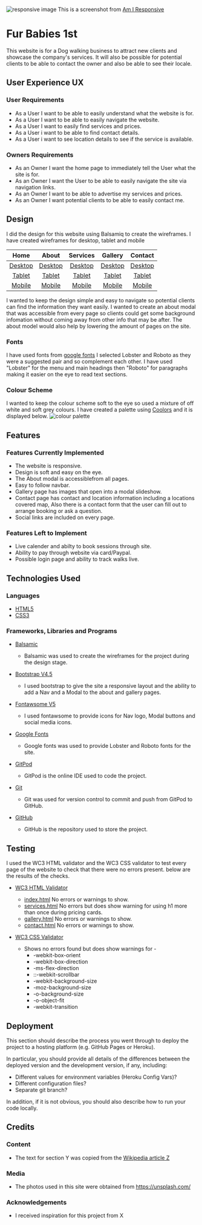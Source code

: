 ![responsive image](assets/images/responsive.png)
This is a screenshot from [Am I Responsive](http://ami.responsivedesign.is/)
# Fur Babies 1st

This website is for a Dog walking business to attract new clients and showcase the company's services. It will also be possible for potential clients to be able to contact the owner
and also be able to see their locale.
 
## User Experience UX

### User Requirements

- As a User I want to be able to easily understand what the website is for.
- As a User I want to be able to easily navigate the website.
- As a User I want to easily find services and prices.
- As a User i want to be able to find contact details.
- As a User i want to see location details to see if the service is available.

### Owners Requirements

- As an Owner I want the home page to immediately tell the User what the site is for.
- As an Owner I want the User to be able to easily navigate the site via navigation links.
- As an Owner I want to be able to advertise my services and prices.
- As an Owner I want potential clients to be able to easily contact me.

## Design

I did the design for this website using Balsamiq to create the wireframes. I have created wireframes for desktop, tablet and mobile

|                                                      Home                                                      	|                                                   About                                                   	|                                                   Services                                                   	|                                                   Gallery                                                   	|                                                   Contact                                                   	|
|:--------------------------------------------------------------------------------------------------------------:	|:---------------------------------------------------------------------------------------------------------:	|:------------------------------------------------------------------------------------------------------------:	|:-----------------------------------------------------------------------------------------------------------:	|:-----------------------------------------------------------------------------------------------------------:	|
| [Desktop](https://github.com/horizons83/Fur-Babies-1st/blob/master/assets/Wireframes/FB1%20Home%20desktop.pdf) 	| [Desktop](https://github.com/horizons83/Fur-Babies-1st/blob/master/assets/Wireframes/About%20desktop.pdf) 	| [Desktop](https://github.com/horizons83/Fur-Babies-1st/blob/master/assets/Wireframes/Services%20desktop.pdf) 	| [Desktop](https://github.com/horizons83/Fur-Babies-1st/blob/master/assets/Wireframes/Gallery%20desktop.pdf) 	| [Desktop](https://github.com/horizons83/Fur-Babies-1st/blob/master/assets/Wireframes/Contact%20desktop.pdf) 	|
|  [Tablet](https://github.com/horizons83/Fur-Babies-1st/blob/master/assets/Wireframes/FB1%20Home%20tablet.pdf)  	|  [Tablet](https://github.com/horizons83/Fur-Babies-1st/blob/master/assets/Wireframes/About%20tablet.pdf)  	|  [Tablet](https://github.com/horizons83/Fur-Babies-1st/blob/master/assets/Wireframes/Services%20tablet.pdf)  	|  [Tablet](https://github.com/horizons83/Fur-Babies-1st/blob/master/assets/Wireframes/Gallery%20tablet.pdf)  	|  [Tablet](https://github.com/horizons83/Fur-Babies-1st/blob/master/assets/Wireframes/Contact%20tablet.pdf)  	|
|  [Mobile](https://github.com/horizons83/Fur-Babies-1st/blob/master/assets/Wireframes/FB1%20Home%20mobile.pdf)  	|  [Mobile](https://github.com/horizons83/Fur-Babies-1st/blob/master/assets/Wireframes/About%20mobile.pdf)  	|  [Mobile](https://github.com/horizons83/Fur-Babies-1st/blob/master/assets/Wireframes/Services%20mobile.pdf)  	|  [Mobile](https://github.com/horizons83/Fur-Babies-1st/blob/master/assets/Wireframes/Gallery%20mobile.pdf)  	|  [Mobile](https://github.com/horizons83/Fur-Babies-1st/blob/master/assets/Wireframes/Contact%20mobile.pdf)  	|
 

I wanted to keep the design simple and easy to navigate so potential clients can find the information they want easily.
I wanted to create an about modal that was accessible from every page so clients could get some background infomation 
without coming away from other info that may be after. The about model would also help by lowering the amount of pages on the site.

### Fonts

I have used fonts from [google fonts](https://fonts.google.com/) I selected Lobster and Roboto as they were a suggested pair and so
complement each other. I have used "Lobster" for the menu and main headings then "Roboto" for paragraphs making it easier on the eye
to read text sections.

### Colour Scheme
I wanted to keep the colour scheme soft to the eye so used a mixture of off white and soft grey colours.
I have created a palette using [Coolors](https://coolors.co/) and it is displayed below.
![colour palette](assets/images/palette.png)

## Features

### Features Currently Implemented

- The website is responsive.
- Design is soft and easy on the eye.
- The About modal is accessiblefrom all pages.
- Easy to follow navbar.
- Gallery page has images that open into a modal slideshow.
- Contact page has contact and location information including a locations covered map, Also there is a contact
  form that the user can fill out to arrange booking or ask a question.
- Social links are included on every page.


### Features Left to Implement
- Live calender and abilty to book sessions through site.
- Ability to pay through website via card/Paypal.
- Possible login page and ability to track walks live.

## Technologies Used

### Languages

- [HTML5](https://developer.mozilla.org/en-US/docs/Web/Guide/HTML/HTML5)
- [CSS3](https://developer.mozilla.org/en-US/docs/Web/CSS)

### Frameworks, Libraries and Programs

* [Balsamic](https://balsamiq.com/)
   * Balsamic was used to create the wireframes for the project during the design stage.
 
* [Bootstrap V4.5](https://getbootstrap.com/)
   * I used bootstrap to give the site a responsive layout and the ability to add a Nav and a Modal to the about and gallery pages.

* [Fontawsome V5](https://fontawesome.com/)
   * I used fontawsome to provide icons for Nav logo, Modal buttons and social media icons.

* [Google Fonts](https://fonts.google.com/)
   * Google fonts was used to provide Lobster and Roboto fonts for the site.
 
* [GitPod](https://www.gitpod.io/)
   * GitPod is the online IDE used to code the project.
 
* [Git](https://git-scm.com/)
   * Git was used for version control to commit and push from GitPod to GitHub.
 
* [GitHub](https://github.com/)
   * GitHub is the repository used to store the project.

 
  

## Testing

I used the WC3 HTML validator and the WC3 CSS validator to test every page of the website to check that there were no errors present.
below are the results of the checks.

* [WC3 HTML Validator](https://validator.w3.org/)
   * [index.html](https://validator.w3.org/nu/?doc=https%3A%2F%2Fhorizons83.github.io%2FFur-Babies-1st%2Findex.html) No errors or warnings to show.
   * [services.html](https://validator.w3.org/nu/?doc=https%3A%2F%2Fhorizons83.github.io%2FFur-Babies-1st%2Fservices.html) No errors but does show warning for using h1 more than once during pricing cards.
   * [gallery.html](https://validator.w3.org/nu/?doc=https%3A%2F%2Fhorizons83.github.io%2FFur-Babies-1st%2Fgallery.html) No errors or warnings to show.
   * [contact.html](https://validator.w3.org/nu/?doc=https%3A%2F%2Fhorizons83.github.io%2FFur-Babies-1st%2Fcontact.html) No errors or warnings to show.
   
* [WC3 CSS Validator](https://jigsaw.w3.org/css-validator/)
   * Shows no errors found but does show warnings for -
       * -webkit-box-orient
	   * -webkit-box-direction
	   * -ms-flex-direction
	   * ::-webkit-scrollbar
	   * -webkit-background-size
	   * -moz-background-size
	   * -o-background-size
	   * -o-object-fit
	   * -webkit-transition
## Deployment

This section should describe the process you went through to deploy the project to a hosting platform (e.g. GitHub Pages or Heroku).

In particular, you should provide all details of the differences between the deployed version and the development version, if any, including:
- Different values for environment variables (Heroku Config Vars)?
- Different configuration files?
- Separate git branch?

In addition, if it is not obvious, you should also describe how to run your code locally.


## Credits

### Content
- The text for section Y was copied from the [Wikipedia article Z](https://en.wikipedia.org/wiki/Z)

### Media
- The photos used in this site were obtained from https://unsplash.com/

### Acknowledgements

- I received inspiration for this project from X
